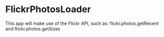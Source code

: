 # FlickrPhotosLoader

This app will make use of the Flickr API, such as:
flickr.photos.getRecent and flickr.photos.getSizes 
  
